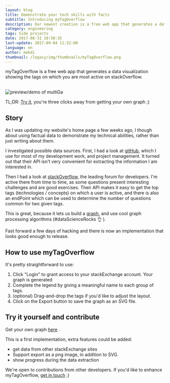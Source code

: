 ```yaml
---
layout: blog
title: Demonstrate your tech skills with facts
subtitle: Introducing myTagOverflow
description: Our newest creation is a free web app that generates a data visualization showing the tags on which you are most active on stackOverflow.
category: engineering
tags: Side projects
date: 2017-08-31 10:58:35
last-update: 2017-09-04 11:32:00
language: en
author: mehdi
thumbnail: /legacy/img/thumbnails/myTagOverflow.png
---
```


myTagOverflow is a free web app that generates a data visualization showing the tags on which you are most active on stackOverflow.

<br/>
<img src="/legacy/img/myTagOverflow-demo.jpg" alt="preview/demo of multiGa" class="u-img-responsive fa-border"/>
<br/>

TL;DR: [Try it](https://mango-is.com/tools/myTagOverflow/), you're three clicks away from getting your own graph ;)

## Story

As I was updating my website's home page a few weeks ago, I though about using factual data to demonstrate my technical abilities, rather than just writing about them.

I investigated possible data sources. First, I had a look at [gitHub](https://github.com/), which I use for most of my development work, and project management. It turned out that their API isn't very convenient for extracting the information I am interested in.

Then I had a look at [stackOverflow](http://stackoverflow.com/), the leading forum for developers. I'm active there from time to time, as some questions present interesting challenges and are good exercises. Their API makes it easy to get the top tags (technologies / concepts) on which a user is active, and there is also an endPoint which can be used to determine the number of questions common for two given tags.

This is great, because it lets us build a [graph](https://en.wikipedia.org/wiki/Graph_(discrete_mathematics)), and use cool graph processing algorithms (#dataScienceRocks 👌 ).

Fast forward a few days of hacking and there is now an implementation that looks good enough to release.

## How to use myTagOverflow

It's pretty straightforward to use:

1. Click "Login" to grant access to your stackExchange account. Your graph is generated
2. Complete the legend by giving a meaningful name to each group of tags.
3. (optional) Drag-and-drop the tags if you'd like to adjust the layout.
4. Click on the Export button to save the graph as an SVG file.

## Try it yourself and contribute

Get your own graph <a href="https://mango-is.com/tools/myTagOverflow/">here</a> .

This is a first implementation, extra features could be added:
* get data from other stackExchange sites
* Support export as a png image, in addition to SVG.
* show progress during the data extraction

We're open to contributions from other developers. If you'd like to enhance myTagOverflow, [get in touch](https://github.com/Mango-information-systems/mango-is-website/labels/myTagOverflow) ;)
